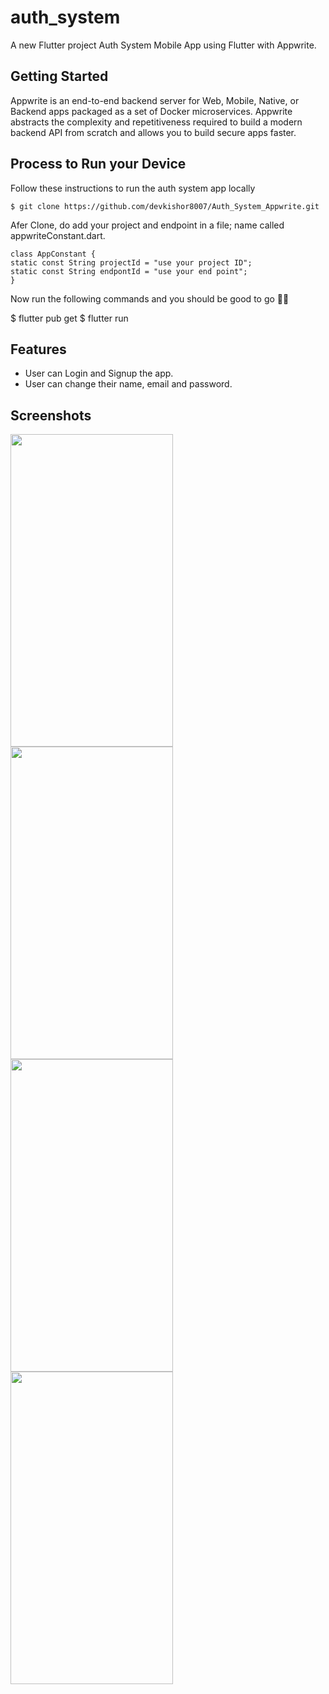 # auth_system

A new Flutter project Auth System Mobile App using Flutter with Appwrite.

## Getting Started

Appwrite is an end-to-end backend server for Web, Mobile, Native, or Backend apps packaged as a set of Docker microservices. Appwrite abstracts the complexity and repetitiveness required to build a modern backend API from scratch and allows you to build secure apps faster.

##

## Process to Run your Device 

Follow these instructions to run the auth system app locally

    $ git clone https://github.com/devkishor8007/Auth_System_Appwrite.git 

Afer Clone, do add your project and endpoint in a file; name called appwriteConstant.dart. 

    class AppConstant {
    static const String projectId = "use your project ID";
    static const String endpontId = "use your end point";
    }

Now run the following commands and you should be good to go 💪🏼

$ flutter pub get 
$ flutter run

##

## Features

  - User can Login and Signup the app.
  - User can change their name, email and password.

##

## Screenshots
<p>
<img src="https://user-images.githubusercontent.com/73419211/123602651-b3114400-d818-11eb-906c-3f065cea2810.jpg" height="500" width="260">
<img src="https://user-images.githubusercontent.com/73419211/123602666-b6a4cb00-d818-11eb-8433-53bd150353b7.jpg" height="500" width="260">  
<img src="https://user-images.githubusercontent.com/73419211/123602696-bf959c80-d818-11eb-836b-806c70b61080.jpg" height="500" width="260">
<img src="https://user-images.githubusercontent.com/73419211/123602690-bdcbd900-d818-11eb-8e3d-efa23fa19fb0.jpg" height="500" width="260">
</p>


